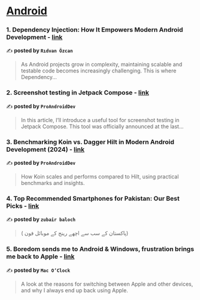 
<h1><a href=https://medium.com/tag/android/recommended target="_blank" rel="noopener noreferrer">Android</a></h1>
<h3>1. Dependency Injection: How It Empowers Modern Android Development - <a href="https://medium.com/@ridvanozcan48/dependency-injection-how-it-empowers-modern-android-development-148d60ae04f3" target="_blank" rel="noopener noreferrer">link</a></h3>

✍️ **posted by `Rıdvan Özcan`**

<blockquote>As Android projects grow in complexity, maintaining scalable and testable code becomes increasingly challenging. This is where Dependency…</blockquote>

<h3>2. Screenshot testing in Jetpack Compose - <a href="https://medium.com/proandroiddev/screenshot-testing-in-jetpack-compose-bbed440ea19a" target="_blank" rel="noopener noreferrer">link</a></h3>

✍️ **posted by `ProAndroidDev`**

<blockquote>In this article, I’ll introduce a useful tool for screenshot testing in Jetpack Compose. This tool was officially announced at the last…</blockquote>

<h3>3. Benchmarking Koin vs. Dagger Hilt in Modern Android Development (2024) - <a href="https://medium.com/proandroiddev/benchmarking-koin-vs-dagger-hilt-in-modern-android-development-2024-ff7bb40470df" target="_blank" rel="noopener noreferrer">link</a></h3>

✍️ **posted by `ProAndroidDev`**

<blockquote>How Koin scales and performs compared to Hilt, using practical benchmarks and insights.</blockquote>

<h3>4. Top Recommended Smartphones for Pakistan: Our Best Picks - <a href="https://medium.com/@zubairbaloch813649/top-recommended-smartphones-for-pakistan-our-best-picks-dbec6cdb5407" target="_blank" rel="noopener noreferrer">link</a></h3>

✍️ **posted by `zubair baloch`**

<blockquote>( پاکستان کے سب سے اچھے رینج کے موبائل فون)</blockquote>

<h3>5. Boredom sends me to Android & Windows, frustration brings me back to Apple - <a href="https://medium.com/macoclock/boredom-sends-me-to-android-windows-frustration-brings-me-back-to-apple-52e2be847328" target="_blank" rel="noopener noreferrer">link</a></h3>

✍️ **posted by `Mac O’Clock`**

<blockquote>A look at the reasons for switching between Apple and other devices, and why I always end up back using Apple.</blockquote>

